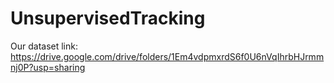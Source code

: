 # UnsupervisedTracking

Our dataset link:
https://drive.google.com/drive/folders/1Em4vdpmxrdS6f0U6nVqIhrbHJrmmnj0P?usp=sharing
